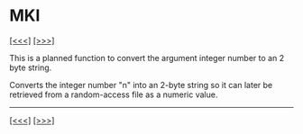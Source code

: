 # MKI

[\[\<\<\<\]](ug_25.140.md) [\[\>\>\>\]](ug_25.142.md)

This is a planned function to convert the argument integer number to an
2 byte string.

Converts the integer number "n" into an 2-byte string so it can later be
retrieved from a random-access file as a numeric value.

-----

[\[\<\<\<\]](ug_25.140.md) [\[\>\>\>\]](ug_25.142.md)
